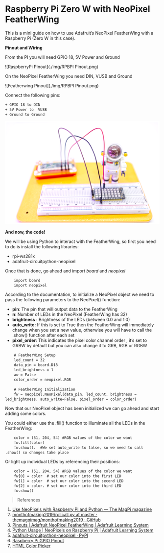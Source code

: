 # Raspberry Pi Zero W with NeoPixel FeatherWing


This is a mini guide on how to use Adafruit’s NeoPixel FeatherWing with a Raspberry Pi (Zero W in this case).


**Pinout and Wiring**

From the PI you will need GPIO 18, 5V Power and Ground

![RaspberryPi Pinout](./img/RPBPI Pinout.png)

On the NeoPixel FeatherWing you need DIN, VUSB and Ground

![Featherwing Pinout](./img/RPBPI Pinout.png)

 Connect the following pins:

	+ GPIO 18 to DIN
	+ 5V Power to  VUSB
	+ Ground to Ground

![Final](./img/Final.png)


**And now, the code!**

We will be using Python to interact with the FeatherWing, so first you need to do is install the following libraries:

 + rpi-ws281x
 + adafruit-circuitpython-neopixel

Once that is done, go ahead and import _board_ and _neopixel_

```
	import board
	import neopixel
````

According to the documentation, to initialize a NeoPixel object we need to pass the following parameters to the NeoPixel() function:

+ **pin**: The pin that will output data to the FeatherWing
+ **n**: Number of LEDs in the NeoPixel (FeatherWing has 32)
+ **brightness** : Brightness of the LEDs (between 0.0 and 1.0)
+ **auto_write:** If this is set to True then the FeatherWing will immediately change when you set a new value, otherwise you will have to call the .show() function after each set
+ **pixel_order**:  This indicates the pixel color channel order , it’s set to GRBW by default but you can also change it to GRB, RGB or RGBW


```
	# FeatherWing Setup
	led_count = 32
	data_pin = board.D18
	led_brightness = 1  
	aw = False      
	color_order = neopixel.RGB

	# FeatherWing Initialization
	fw = neopixel.NeoPixel(data_pin, led_count, brightness = led_brightness, auto_write=False, pixel_order = color_order)
```


Now that our NeoPixel object has been initialized we can go ahead and start adding some colors.

You could either use the .fill() function to illuminate all the LEDs in the FeatherWing:

```
	color = (51, 204, 54) #RGB values of the color we want
	fw.fill(color)
	fw.show().	#We set auto_write to false, so we need to call .show() so changes take place
```


Or light up individual LEDs by referencing their positions:

```
	color = (51, 204, 54) #RGB values of the color we want
	fw[0] = color  # set our color into the first LED
	fw[1] = color  # set our color into the second LED
	fw[2] = color. # set our color into the third LED
	fw.show()
```



> References
1. [Use NeoPixels with Raspberry Pi and Python — The MagPi magazine](https://magpi.raspberrypi.com/articles/neopixels-python)
2. [monthofmaking2019/rollcall.py at master · themagpimag/monthofmaking2019 · GitHub](https://github.com/themagpimag/monthofmaking2019/blob/master/DisplayLights/rollcall.py)
3. [Pinouts | Adafruit NeoPixel FeatherWing | Adafruit Learning System](https://learn.adafruit.com/adafruit-neopixel-featherwing/pinouts)
4. [Python Usage | NeoPixels on Raspberry Pi | Adafruit Learning System](https://learn.adafruit.com/neopixels-on-raspberry-pi/python-usage)
5. [adafruit-circuitpython-neopixel · PyPI](https://pypi.org/project/adafruit-circuitpython-neopixel/)
6. [Raspberry Pi GPIO Pinout](https://pinout.xyz/#)
7. [HTML Color Picker](https://www.w3schools.com/colors/colors_picker.asp)
